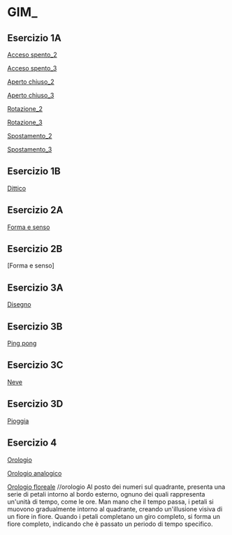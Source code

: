 # GIM_

## Esercizio 1A
[Acceso spento_2](Esercizio_1A/acceso_spento/indexA.html)

[Acceso spento_3](https://ariannaaprosio.github.io/GIM_/Esercizio_1A/acceso_spento/indexB.html)  

[Aperto chiuso_2](https://ariannaaprosio.github.io/GIM_/Esercizio_1A/aperto_chiuso/indexA.html)  

[Aperto chiuso_3](https://ariannaaprosio.github.io/GIM_/Esercizio_1A/aperto_chiuso/indexB.html)   

[Rotazione_2](https://ariannaaprosio.github.io/GIM_/Esercizio_1A/rotazione/indexA.html)  

[Rotazione_3](https://ariannaaprosio.github.io/GIM_/Esercizio_1A/rotazione/indexB.html)  

[Spostamento_2](https://ariannaaprosio.github.io/GIM_/Esercizio_1A/spostamento/indexA.html)  

[Spostamento_3](https://ariannaaprosio.github.io/GIM_/Esercizio_1A/spostamento/indexB.html)  

## Esercizio 1B
[Dittico](https://ariannaaprosio.github.io/GIM_/Esercizio_1B/template/indexA.html)

## Esercizio 2A
[Forma e senso](https://ariannaaprosio.github.io/GIM_/Esercizio_2A/index.html)

## Esercizio 2B
[Forma e senso]

## Esercizio 3A
[Disegno](https://ariannaaprosio.github.io/GIM_/Esercizio_3/1_disegno/index.html)

## Esercizio 3B
[Ping pong](https://ariannaaprosio.github.io/GIM_/Esercizio_3/2_pong/index.html)

## Esercizio 3C
[Neve](https://ariannaaprosio.github.io/GIM_/Esercizio_3/3_neve/index.html)

## Esercizio 3D
[Pioggia](https://ariannaaprosio.github.io/GIM_/Esercizio_3/4_pioggia/index.html)

## Esercizio 4
[Orologio](https://ariannaaprosio.github.io/GIM_/Esercizio_4/1_orologio/index.html)

[Orologio analogico](https://ariannaaprosio.github.io/GIM_/Esercizio_4/3_orologio_analogico/index.html)

[Orologio floreale](https://ariannaaprosio.github.io/GIM_/Esercizio_4/2_orologio_digitale/index.html)
//orologio Al posto dei numeri sul quadrante, presenta una serie di petali intorno al bordo esterno, ognuno dei quali rappresenta un'unità di tempo, come le ore.  Man mano che il tempo passa, i petali si muovono gradualmente intorno al quadrante, creando un'illusione visiva di un fiore in fiore. Quando i petali completano un giro completo, si forma un fiore completo, indicando che è passato un periodo di tempo specifico.
